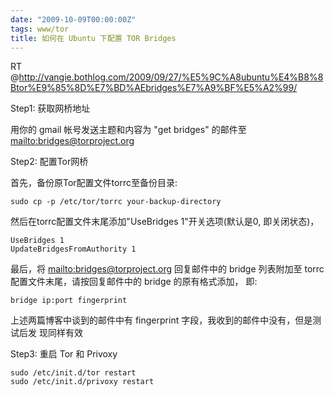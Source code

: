 ```yaml
---
date: "2009-10-09T00:00:00Z"
tags: www/tor
title: 如何在 Ubuntu 下配置 TOR Bridges
---
```


RT @<http://vangie.bothlog.com/2009/09/27/%E5%9C%A8ubuntu%E4%B8%8Btor%E9%85%8D%E7%BD%AEbridges%E7%A9%BF%E5%A2%99/>

Step1: 获取网桥地址

用你的 gmail 帐号发送主题和内容为 "get bridges" 的邮件至
[mailto:bridges@torproject.org](bridges@torproject.org)

Step2: 配置Tor网桥

首先，备份原Tor配置文件torrc至备份目录:

    sudo cp -p /etc/tor/torrc your-backup-directory

然后在torrc配置文件末尾添加"UseBridges 1"开关选项(默认是0, 即关闭状态)，

    UseBridges 1
    UpdateBridgesFromAuthority 1

最后，将 [mailto:bridges@torproject.org](bridges@torproject.org) 回复邮件中的
bridge 列表附加至 torrc 配置文件末尾，请按回复邮件中的 bridge 的原有格式添加，
即:

    bridge ip:port fingerprint

上述两篇博客中谈到的邮件中有 fingerprint 字段，我收到的邮件中没有，但是测试后发
现同样有效

Step3: 重启 Tor 和 Privoxy

    sudo /etc/init.d/tor restart
    sudo /etc/init.d/privoxy restart
